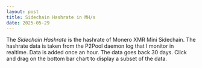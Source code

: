 ```yaml
---
layout: post
title: Sidechain Hashrate in MH/s
date: 2025-05-29
---
```

<script src="https://cdnjs.cloudflare.com/ajax/libs/PapaParse/5.3.0/papaparse.min.js"></script>
<script src="https://cdn.jsdelivr.net/npm/apexcharts"></script>
<script src="/assets/js/SidechainHashrateShort.js"></script>

<div id="wrapper">
  <div id="areaChart">
  </div>
  <div id="barChart">
  </div>
 </div>

The *Sidechain Hashrate* is the hashrate of Monero XMR Mini Sidechain. The hashrate data is taken from the P2Pool daemon log that I monitor in realtime. Data is added once an hour. The data goes back 30 days. Click and drag on the bottom bar chart to display a subset of the data.
